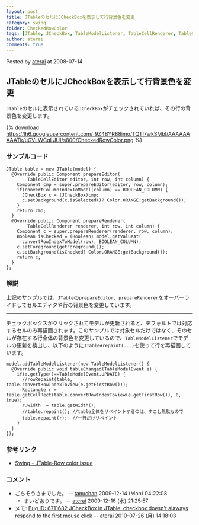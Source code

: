```yaml
---
layout: post
title: JTableのセルにJCheckBoxを表示して行背景色を変更
category: swing
folder: CheckedRowColor
tags: [JTable, JCheckBox, TableModelListener, TableCellRenderer, TableCellEditor]
author: aterai
comments: true
---
```


Posted by [aterai](http://terai.xrea.jp/aterai.html) at 2008-07-14

## JTableのセルにJCheckBoxを表示して行背景色を変更
`JTable`のセルに表示されている`JCheckBox`がチェックされていれば、その行の背景色を変更します。


{% download https://lh6.googleusercontent.com/_9Z4BYR88imo/TQTI7wkSMbI/AAAAAAAAATk/uGVLWCqLJUI/s800/CheckedRowColor.png %}

### サンプルコード
<pre class="prettyprint"><code>JTable table = new JTable(model) {
  @Override public Component prepareEditor(
        TableCellEditor editor, int row, int column) {
    Component cmp = super.prepareEditor(editor, row, column);
    if(convertColumnIndexToModel(column) == BOOLEAN_COLUMN) {
      JCheckBox c = (JCheckBox)cmp;
      c.setBackground(c.isSelected()? Color.ORANGE:getBackground());
    }
    return cmp;
  }
  @Override public Component prepareRenderer(
        TableCellRenderer renderer, int row, int column) {
    Component c = super.prepareRenderer(renderer, row, column);
    Boolean isChecked = (Boolean) model.getValueAt(
      convertRowIndexToModel(row), BOOLEAN_COLUMN);
    c.setForeground(getForeground());
    c.setBackground(isChecked? Color.ORANGE:getBackground());
    return c;
  }
};
</code></pre>

### 解説
上記のサンプルでは、`JTable`の`prepareEditor`、`prepareRenderer`をオーバーライドしてセルエディタや行の背景色を変更しています。

- - - -
チェックボックスがクリックされてモデルが更新されると、デフォルトでは対応するセルのみ再描画されます。このサンプルでは対象セルだけではなく、そのセルが存在する行全体の背景色を変更しているので、`TableModelListener`でモデルの更新を検出し、以下のように`JTable#repaint(...)`を使って行を再描画しています。

<pre class="prettyprint"><code>model.addTableModelListener(new TableModelListener() {
  @Override public void tableChanged(TableModelEvent e) {
    if(e.getType()==TableModelEvent.UPDATE) {
      //rowRepaint(table, table.convertRowIndexToView(e.getFirstRow()));
      Rectangle r = table.getCellRect(table.convertRowIndexToView(e.getFirstRow()), 0, true);
      r.width  = table.getWidth();
      //table.repaint(); //table全体をリペイントするのは、すこし無駄なので 
      table.repaint(r);  //一行だけリペイント
    }
  }
});
</code></pre>

### 参考リンク
- [Swing - JTable-Row color issue](https://forums.oracle.com/thread/1361072)

<!-- dummy comment line for breaking list -->

### コメント
- ごちそうさまでした。 -- [tanuchan](http://terai.xrea.jp/tanuchan.html) 2009-12-14 (Mon) 04:22:08
    - まいどありです。 -- [aterai](http://terai.xrea.jp/aterai.html) 2009-12-16 (水) 21:25:57
- メモ: [Bug ID: 6711682 JCheckBox in JTable: checkbox doesn't alaways respond to the first mouse click](http://bugs.sun.com/bugdatabase/view_bug.do?bug_id=6711682) -- [aterai](http://terai.xrea.jp/aterai.html) 2010-07-26 (月) 14:18:03

<!-- dummy comment line for breaking list -->

